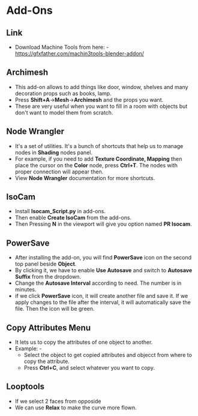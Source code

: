 # Add-Ons

## Link
* Download Machine Tools from here: - https://gfxfather.com/machin3tools-blender-addon/


## Archimesh
* This add-on allows to add things like door, window, shelves and many decoration props such as books, lamp.
* Press **Shift+A**->**Mesh**->**Archimesh** and the props you want.
* These are very useful when you want to fill in a room with objects but don't want to model them from scratch. 


## Node Wrangler
* It's a set of utilities. It's a bunch of shortcuts that help us to manage nodes in **Shading** nodes panel.
* For example, if you need to add **Texture Coordinate, Mapping** then place the cursor on the **Color** node, press **Ctrl+T**. The nodes with proper connection will appear then.
* View **Node Wrangler** documentation for more shortcuts.


## IsoCam 
* Install **Isocam_Script.py** in add-ons.
* Then enable **Create IsoCam** from the add-ons.
* Then Pressing **N** in the viewport will give you option named **PR Isocam**.

## PowerSave
* After installing the add-on, you will find **PowerSave** icon on the second top panel beside **Object**.
* By clicking it, we have to enable **Use Autosave** and switch to **Autosave Suffix** from the dropdown.
* Change the **Autosave Interval** according to need. The number is in minutes.
* if we click **PowerSave** icon, it will create another file and save it. If we apply changes to the file after the interval, it will automatically save the file. Then the icon will be green.


## Copy Attributes Menu
* It lets us to copy the attributes of one object to another.
* Example: - 
    * Select the object to get copied attributes and objecct from where to copy the attribute.
    * Press **Ctrl+C**, and select whatever you want to copy.  


## Looptools
* If we select 2 faces from opposide
* We can use **Relax** to make the curve more flown. 




